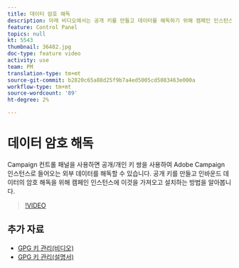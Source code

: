 ```yaml
---
title: 데이터 암호 해독
description: 아래 비디오에서는 공개 키를 만들고 데이터를 해독하기 위해 캠페인 인스턴스에서 이것을 가져와 설치하는 방법을 설명합니다.
feature: Control Panel
topics: null
kt: 5543
thumbnail: 36482.jpg
doc-type: feature video
activity: use
team: PM
translation-type: tm+mt
source-git-commit: b2820c65a88d25f9b7a4ed5005cd5083463e000a
workflow-type: tm+mt
source-wordcount: '89'
ht-degree: 2%

---
```



# 데이터 암호 해독

Campaign 컨트롤 패널을 사용하면 공개/개인 키 쌍을 사용하여 Adobe Campaign 인스턴스로 들어오는 외부 데이터를 해독할 수 있습니다.
공개 키를 만들고 인바운드 데이터의 암호 해독을 위해 캠페인 인스턴스에 이것을 가져오고 설치하는 방법을 알아봅니다.

>[!VIDEO](https://video.tv.adobe.com/v/36482?quality=12)

## 추가 자료

* [GPG 키 관리(비디오)](./gpg-key-management-overview.md)
* [GPG 키 관리(설명서)](https://docs.adobe.com/content/help/en/control-panel/using/instances-settings/gpg-keys-management.html)
